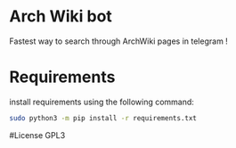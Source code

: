 # Arch Wiki bot
Fastest way to search through ArchWiki pages in telegram !

# Requirements
install requirements using the following command:


```bash
sudo python3 -m pip install -r requirements.txt
```

#License
GPL3
